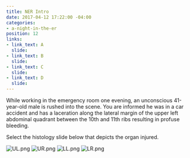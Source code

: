 ```yaml
---
title: NER Intro
date: 2017-04-12 17:22:00 -04:00
categories:
- a-night-in-the-er
position: 12
links:
- link_text: A
  slide: 
- link_text: B
  slide: 
- link_text: C
  slide: 
- link_text: D
  slide: 
---
```


While working in the emergency room one evening, an unconscious 41-year-old male is rushed into the scene. You are informed he was in a car accident and has a laceration along the lateral margin of the upper left abdominal quadrant between the 10th and 11th ribs resulting in profuse bleeding.

Select the histology slide below that depicts the organ injured.

![UL.png](/uploads/UL.png)
![UR.png](/uploads/UR.png)
![LL.png](/uploads/LL.png)
![LR.png](/uploads/LR.png)